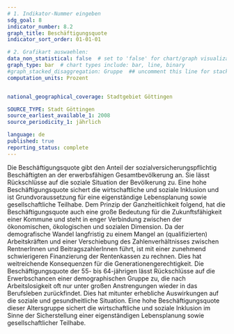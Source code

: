 ```yaml
---
# 1. Indikator-Nummer eingeben 
sdg_goal: 8
indicator_number: 8.2
graph_title: Beschäftigungsquote
indicator_sort_order: 01-01-01

# 2. Grafikart auswaehlen: 
data_non_statistical: false  # set to 'false' for chart/graph visualization 
graph_type: bar  # chart types include: bar, line, binary 
#graph_stacked_disaggregation: Gruppe  ## uncomment this line for stacked bars. eplace 'Geschlecht' with the field of aggregation. 
computation_units: Prozent


national_geographical_coverage: Stadtgebiet Göttingen

SOURCE_TYPE: Stadt Göttingen
source_earliest_available_1: 2008
source_periodicity_1: jährlich

language: de   
published: true 
reporting_status: complete
---
```

Die Beschäftigungsquote gibt den Anteil der sozialversicherungspflichtig Beschäftigten an der erwerbsfähigen Gesamtbevölkerung an. Sie lässt Rückschlüsse auf die soziale Situation der Bevölkerung zu. Eine hohe Beschäftigungsquote sichert die wirtschaftliche und soziale Inklusion und ist Grundvoraussetzung für eine eigenständige Lebensplanung sowie gesellschaftliche Teilhabe. Dem Prinzip der Ganzheitlichkeit folgend, hat die Beschäftigungsquote auch eine große Bedeutung für die Zukunftsfähigkeit einer Kommune und steht in enger Verbindung zwischen der ökonomischen, ökologischen und sozialen Dimension. Da der demografische Wandel langfristig zu einem Mangel an (qualifizierten) Arbeitskräften und einer Verschiebung des Zahlenverhältnisses zwischen RentnerInnen und BeitragszahlerInnen führt, ist mit einer zunehmend schwierigeren Finanzierung der Rentenkassen zu rechnen. Dies hat weitreichende Konsequenzen für die Generationengerechtigkeit. Die Beschäftigungsquote der 55- bis 64-jährigen lässt Rückschlüsse auf die Erwerbschancen einer demographischen Gruppe zu, die nach Arbeitslosigkeit oft nur unter großen Anstrengungen wieder in das Berufsleben zurückfindet. Dies hat mitunter erhebliche Auswirkungen auf die soziale und gesundheitliche Situation. Eine hohe Beschäftigungsquote dieser Altersgruppe sichert die wirtschaftliche und soziale Inklusion im Sinne der Sicherstellung einer eigenständigen Lebensplanung sowie gesellschaftlicher Teilhabe.
